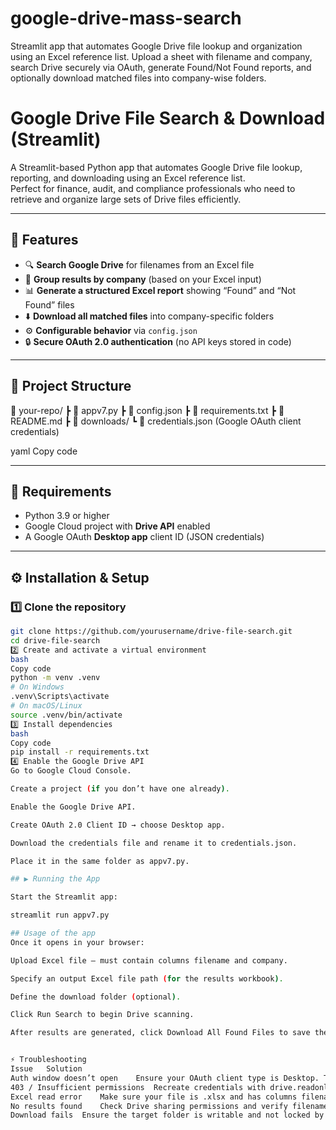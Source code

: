 # google-drive-mass-search
Streamlit app that automates Google Drive file lookup and organization using an Excel reference list. Upload a sheet with filename and company, search Drive securely via OAuth, generate Found/Not Found reports, and optionally download matched files into company-wise folders.
# Google Drive File Search & Download (Streamlit)

A Streamlit-based Python app that automates Google Drive file lookup, reporting, and downloading using an Excel reference list.  
Perfect for finance, audit, and compliance professionals who need to retrieve and organize large sets of Drive files efficiently.

---

## 🚀 Features

- 🔍 **Search Google Drive** for filenames from an Excel file  
- 🏢 **Group results by company** (based on your Excel input)  
- 📊 **Generate a structured Excel report** showing “Found” and “Not Found” files  
- ⬇️ **Download all matched files** into company-specific folders  
- ⚙️ **Configurable behavior** via `config.json`  
- 🔒 **Secure OAuth 2.0 authentication** (no API keys stored in code)

---

## 📂 Project Structure

📁 your-repo/
┣ 📄 appv7.py
┣ 📄 config.json
┣ 📄 requirements.txt
┣ 📄 README.md
┣ 📁 downloads/
┗ 📄 credentials.json (Google OAuth client credentials)

yaml
Copy code

---

## 🧰 Requirements

- Python 3.9 or higher  
- Google Cloud project with **Drive API** enabled  
- A Google OAuth **Desktop app** client ID (JSON credentials)

---

## ⚙️ Installation & Setup

### 1️⃣ Clone the repository
```bash
git clone https://github.com/yourusername/drive-file-search.git
cd drive-file-search
2️⃣ Create and activate a virtual environment
bash
Copy code
python -m venv .venv
# On Windows
.venv\Scripts\activate
# On macOS/Linux
source .venv/bin/activate
3️⃣ Install dependencies
bash
Copy code
pip install -r requirements.txt
4️⃣ Enable the Google Drive API
Go to Google Cloud Console.

Create a project (if you don’t have one already).

Enable the Google Drive API.

Create OAuth 2.0 Client ID → choose Desktop app.

Download the credentials file and rename it to credentials.json.

Place it in the same folder as appv7.py.

## ▶️ Running the App

Start the Streamlit app:

streamlit run appv7.py

## Usage of the app
Once it opens in your browser:

Upload Excel file — must contain columns filename and company.

Specify an output Excel file path (for the results workbook).

Define the download folder (optional).

Click Run Search to begin Drive scanning.

After results are generated, click Download All Found Files to save them locally.


⚡ Troubleshooting
Issue	Solution
Auth window doesn’t open	Ensure your OAuth client type is Desktop. Try deleting token.pickle and reauthorizing.
403 / Insufficient permissions	Recreate credentials with drive.readonly scope enabled.
Excel read error	Make sure your file is .xlsx and has columns filename and company.
No results found	Check Drive sharing permissions and verify filenames (case-sensitive).
Download fails	Ensure the target folder is writable and not locked by another process.
